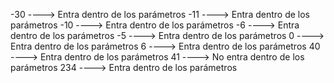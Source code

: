 -30  ----> Entra dentro de los parámetros
-11  ----> Entra dentro de los parámetros
-10  ----> Entra dentro de los parámetros
-6   ----> Entra dentro de los parámetros
-5   ----> Entra dentro de los parámetros
0    ----> Entra dentro de los parámetros
6    ----> Entra dentro de los parámetros
40   ----> Entra dentro de los parámetros
41   ----> No entra dentro de los parámetros
234  ----> Entra dentro de los parámetros
